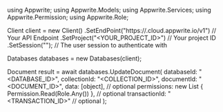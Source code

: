 using Appwrite;
using Appwrite.Models;
using Appwrite.Services;
using Appwrite.Permission;
using Appwrite.Role;

Client client = new Client()
    .SetEndPoint("https://<REGION>.cloud.appwrite.io/v1") // Your API Endpoint
    .SetProject("<YOUR_PROJECT_ID>") // Your project ID
    .SetSession(""); // The user session to authenticate with

Databases databases = new Databases(client);

Document result = await databases.UpdateDocument(
    databaseId: "<DATABASE_ID>",
    collectionId: "<COLLECTION_ID>",
    documentId: "<DOCUMENT_ID>",
    data: [object], // optional
    permissions: new List<string> { Permission.Read(Role.Any()) }, // optional
    transactionId: "<TRANSACTION_ID>" // optional
);